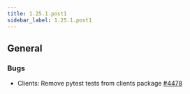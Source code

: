 ```yaml
---
title: 1.25.1.post1
sidebar_label: 1.25.1.post1
---
```


## General

### Bugs

- Clients: Remove pytest tests from clients package [#4478](https://github.com/rucio/rucio/issues/4478)
